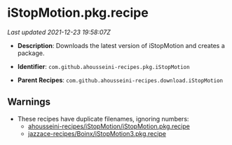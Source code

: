 # iStopMotion.pkg.recipe

_Last updated 2021-12-23 19:58:07Z_

- **Description**: Downloads the latest version of iStopMotion and creates a package.

- **Identifier**: `com.github.ahousseini-recipes.pkg.iStopMotion`

- **Parent Recipes**: `com.github.ahousseini-recipes.download.iStopMotion`

## Warnings

- These recipes have duplicate filenames, ignoring numbers:
    - [ahousseini-recipes/iStopMotion/iStopMotion.pkg.recipe](/autopkg-dupe-tracker/ahousseini-recipes/iStopMotion/iStopMotion.pkg.recipe)
    - [jazzace-recipes/Boinx/iStopMotion3.pkg.recipe](/autopkg-dupe-tracker/jazzace-recipes/Boinx/iStopMotion3.pkg.recipe)